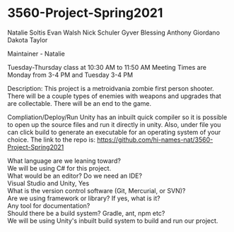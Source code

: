 # 3560-Project-Spring2021
Natalie Soltis
Evan Walsh
Nick Schuler
Gyver Blessing
Anthony Giordano
Dakota Taylor

Maintainer - Natalie

Tuesday-Thursday class at 10:30 AM to 11:50 AM
Meeting Times are Monday from 3-4 PM and Tuesday 3-4 PM

Description:
This project is a metroidvania zombie first person shooter. There will be a couple types of enemies with weapons and upgrades that are collectable. There will be an end to the game.

Compliation/Deploy/Run
Unity has an inbuilt quick compiler so it is possible to open up the source files and run it directly in unity. Also, under file you can click build to generate an executable for an operating system of your choice.
The link to the repo is: https://github.com/hi-names-nat/3560-Project-Spring2021

What language are we leaning toward?  
  We will be using C# for this project.  
What would be an editor? Do we need an IDE?  
  Visual Studio and Unity, Yes  
What is the version control software (Git, Mercurial, or SVN)?  
Are we using framework or library? If yes, what is it?  
Any tool for documentation?  
Should there be a build system? Gradle, ant, npm etc?  
  We will be using Unity's inbuilt build system to build and run our project.  
